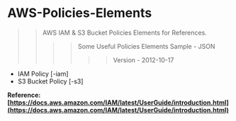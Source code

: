 # AWS-Policies-Elements
>>AWS IAM & S3 Bucket Policies Elements for References.
>>>> Some Useful Policies Elements Sample - JSON
>>>>>> Version - 2012-10-17

- IAM Policy [-iam]
- S3 Bucket Policy [-s3]


**Reference: [https://docs.aws.amazon.com/IAM/latest/UserGuide/introduction.html](https://docs.aws.amazon.com/IAM/latest/UserGuide/introduction.html)**